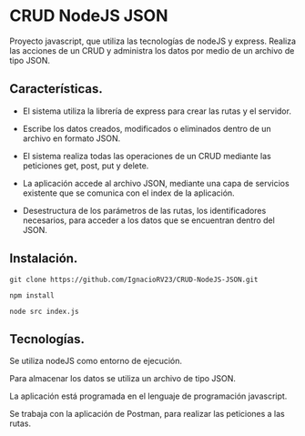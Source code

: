 # CRUD NodeJS JSON

Proyecto javascript, que utiliza las tecnologías de nodeJS y express. Realiza las acciones de un CRUD y administra los datos por medio de un archivo de tipo JSON.

## Características.
- El sistema utiliza la librería de express para crear las rutas y el servidor.

- Escribe los datos creados, modificados o eliminados dentro de un archivo en formato JSON.

- El sistema realiza todas las operaciones de un CRUD mediante las peticiones get, post, put y delete.

- La aplicación accede al archivo JSON, mediante una capa de servicios existente que se comunica con el index de la aplicación.

- Desestructura de los parámetros de las rutas, los identificadores necesarios, para acceder a los datos que se encuentran dentro del JSON.

## Instalación.
`git clone https://github.com/IgnacioRV23/CRUD-NodeJS-JSON.git`

`npm install`

`node src index.js`

## Tecnologías.
Se utiliza nodeJS como entorno de ejecución.

Para almacenar los datos se utiliza un archivo de tipo JSON.

La aplicación está programada en el lenguaje de programación javascript.

Se trabaja con la aplicación de Postman, para realizar las peticiones a las rutas.
